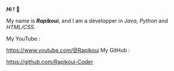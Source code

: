 ***Hi !*** 👋 <p>
My name is ***Rapikoui***, and I am a developper in *Java*, *Python* and *HTML/CSS*. <p>
My YouTube : <p>
https://www.youtube.com/@Rapikoui
My GitHub : <p>
https://github.com/Rapikoui-Coder
